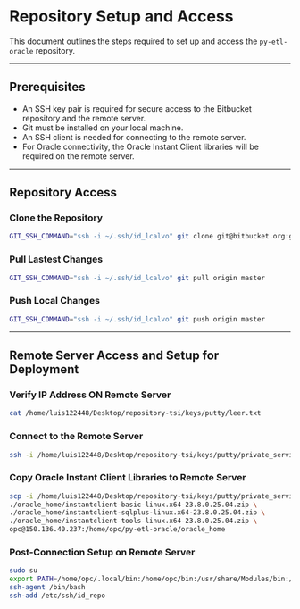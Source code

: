 # Repository Setup and Access

This document outlines the steps required to set up and access the `py-etl-oracle` repository.

---
## Prerequisites

* An SSH key pair is required for secure access to the Bitbucket repository and the remote server.
* Git must be installed on your local machine.
* An SSH client is needed for connecting to the remote server.
* For Oracle connectivity, the Oracle Instant Client libraries will be required on the remote server.

---
## Repository Access

### Clone the Repository

```bash
GIT_SSH_COMMAND="ssh -i ~/.ssh/id_lcalvo" git clone git@bitbucket.org:grupotsi/py-etl-oracle.git
```

### Pull Lastest Changes

```bash
GIT_SSH_COMMAND="ssh -i ~/.ssh/id_lcalvo" git pull origin master
```

### Push Local Changes

```bash
GIT_SSH_COMMAND="ssh -i ~/.ssh/id_lcalvo" git push origin master
```

---
## Remote Server Access and Setup for Deployment

### Verify IP Address ON Remote Server

```bash
cat /home/luis122448/Desktop/repository-tsi/keys/putty/leer.txt
```

### Connect to the Remote Server

```bash
ssh -i /home/luis122448/Desktop/repository-tsi/keys/putty/private_service opc@150.136.40.237
```

### Copy Oracle Instant Client Libraries to Remote Server

```bash
scp -i /home/luis122448/Desktop/repository-tsi/keys/putty/private_service \
./oracle_home/instantclient-basic-linux.x64-23.8.0.25.04.zip \
./oracle_home/instantclient-sqlplus-linux.x64-23.8.0.25.04.zip \
./oracle_home/instantclient-tools-linux.x64-23.8.0.25.04.zip \
opc@150.136.40.237:/home/opc/py-etl-oracle/oracle_home
```

### Post-Connection Setup on Remote Server

```bash
sudo su
export PATH=/home/opc/.local/bin:/home/opc/bin:/usr/share/Modules/bin:/usr/local/bin:/usr/bin:/usr/local/sbin:/usr/sbin
ssh-agent /bin/bash
ssh-add /etc/ssh/id_repo
```